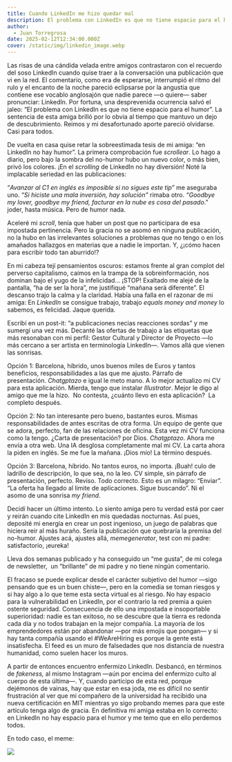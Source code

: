 ```yaml
---
title: Cuando LinkedIn me hizo quedar mal
description: El problema con LinkedIn es que no tiene espacio para el humor.
author:
  - Juan Torregrosa
date: 2025-02-12T12:34:00.000Z
cover: /static/img/linkedin_image.webp
---
```

Las risas de una cándida velada entre amigos contrastaron con el recuerdo del soso LinkedIn cuando quise traer a la conversación una publicación que vi en la red. El comentario, como era de esperarse, interrumpió el ritmo del rulo y el encanto de la noche pareció eclipsarse por la angustia que contiene ese vocablo anglosajón que nadie parece —o quiere— saber pronunciar: LinkedIn. Por fortuna, una desprevenida ocurrencia salvó el jaleo: “El problema con LinkedIn es que no tiene espacio para el humor”. La sentencia de esta amiga brilló por lo obvia al tiempo que mantuvo un dejo de descubrimiento. Reimos y mi desafortunado aporte pareció olvidarse. Casi para todos.

De vuelta en casa quise retar la sobreestimada tesis de mi amiga: “en LinkedIn no hay humor”. La primera comprobación fue *scrollear*. Lo hago a diario, pero bajo la sombra del no-humor hubo un nuevo color, o más bien, privó los colores. ¡En el *scrolling* de LinkedIn no hay diversión! Noté la implacable seriedad en las publicaciones: 

“*Avanzar al C1 en inglés es imposible si no sigues este tip*” me aseguraba uno. “*Si hiciste una mala inversión, hay solución"* rimaba otro. *“Goodbye my lover, goodbye my friend, facturar en la nube es cosa del pasado*.” joder, hasta música. Pero de humor nada.

Aceleré mi *scroll*, tenía que haber un post que no participara de esa impostada pertinencia. Pero la gracia no se asomó en ninguna publicación, no la hubo en las irrelevantes soluciones a problemas que no tengo o en los amañados hallazgos en materias que a nadie le importan. Y, ¿¡cómo hacen para escribir todo tan aburrido!?

En mi cabeza tejí pensamientos oscuros: estamos frente al gran complot del perverso capitalismo, caímos en la trampa de la sobreinformación, nos dominan bajo el yugo de la infelicidad… ¡STOP! Exaltado me alejé de la pantalla, “ha de ser la hora”, me justifiqué “mañana será diferente”. El descanso trajo la calma y la claridad. Había una falla en el razonar de mi amiga: En *LinkedIn* se consigue trabajo, trabajo *equals money and money* lo sabemos, es felicidad. Jaque querida.

Escribí en un post-it: “a publicaciones necias reacciones sordas” y me sumergí una vez más. Decanté las ofertas de trabajo a las etiquetas que más resonaban con mi perfil: Gestor Cultural y Director de Proyecto —lo más cercano a ser artista en terminología LinkedIn—. Vamos allá que vienen las sonrisas.

Opción 1: Barcelona, híbrido, unos buenos miles de Euros y tantos beneficios, responsabilidades a las que me ajusto. Párrafo de presentación. *Chatgptazo* e igual le meto mano. A lo mejor actualizo mi CV para esta aplicación. Mierda, tengo que instalar *Illustrator*. Mejor le digo al amigo que me la hizo.  No contesta, ¿cuánto llevo en esta aplicación?  La completo después.

Opción 2: No tan interesante pero bueno, bastantes euros. Mismas responsabilidades de antes escritas de otra forma. Un equipo de gente que se adora, perfecto, fan de las relaciones de oficina. Esta vez mi CV funciona como la tengo. ¿Carta de presentación? por Dios. *Chatgptazo*. Ahora me envía a otra web. Una IA desglosa completamente mal mi CV. La carta ahora la piden en inglés. Se me fue la mañana. ¡Dios mío! La término después.

Opción 3: Barcelona, híbrido. No tantos euros, no importa. ¡Buah! culo de ladrillo de descripción, lo que sea, no la leo. CV simple, sin párrafo de presentación, perfecto. Reviso. Todo correcto. Esto es un milagro: “Enviar”. “La oferta ha llegado al límite de aplicaciones. Sigue buscando”. Ni el asomo de una sonrisa *my friend*.

Decidí hacer un último intento. Lo siento amiga pero tu verdad está por caer y reirán cuando cite LinkedIn en mis quedadas nocturnas. Así pues, deposité mi energía en crear un post ingenioso, un juego de palabras que hiciera reir al más huraño. Sería la publicación que quebraría la premisa del no-humor. Ajustes acá, ajustes allá, *memegenerator*, test con mi padre: satisfactorio, ¡eureka!

Lleva dos semanas publicado y ha conseguido un “me gusta”, de mi colega de newsletter,  un “brillante” de mi padre y no tiene ningún comentario.

El fracaso se puede explicar desde el carácter subjetivo del humor —sigo pensando que es un buen chiste—, pero en la comedia se toman riesgos y si hay algo a lo que teme esta secta virtual es al riesgo. No hay espacio para la vulnerabilidad en LinkedIn, por el contrario la red premia a quien ostente seguridad. Consecuencia de ello una impostada e insoportable superioridad: nadie es tan exitoso, no se descubre que la tierra es redonda cada día y no todos trabajan en la mejor compañía. La mayoría de los emprendedores están por abandonar —por más emojis que pongan— y si hay tanta compañía usando el #WeAreHiring es porque la gente está insatisfecha. El feed es un muro de falsedades que nos distancia de nuestra humanidad, como suelen hacer los muros. 

A partir de entonces encuentro enfermizo LinkedIn. Desbancó, en términos de *fakeness,* al mismo Instagram —aún por encima del enfermizo culto al cuerpo de esta última—. Y, cuando participo de esta red, porque dejémonos de vainas, hay que estar en esa joda, me es difícil no sentir frustración al ver que mi compañero de la universidad ha recibido una nueva certificación en MIT mientras yo sigo probando memes para que este artículo tenga algo de gracia. En definitiva mi amiga estaba en lo correcto: en LinkedIn no hay espacio para el humor y me temo que en ello perdemos todos. 

En todo caso, el meme:

![](/static/img/screenshot_1.png)
